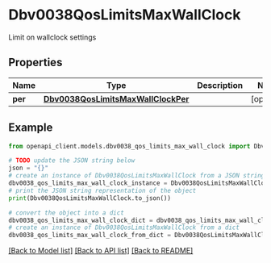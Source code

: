 # Dbv0038QosLimitsMaxWallClock

Limit on wallclock settings

## Properties

Name | Type | Description | Notes
------------ | ------------- | ------------- | -------------
**per** | [**Dbv0038QosLimitsMaxWallClockPer**](Dbv0038QosLimitsMaxWallClockPer.md) |  | [optional] 

## Example

```python
from openapi_client.models.dbv0038_qos_limits_max_wall_clock import Dbv0038QosLimitsMaxWallClock

# TODO update the JSON string below
json = "{}"
# create an instance of Dbv0038QosLimitsMaxWallClock from a JSON string
dbv0038_qos_limits_max_wall_clock_instance = Dbv0038QosLimitsMaxWallClock.from_json(json)
# print the JSON string representation of the object
print(Dbv0038QosLimitsMaxWallClock.to_json())

# convert the object into a dict
dbv0038_qos_limits_max_wall_clock_dict = dbv0038_qos_limits_max_wall_clock_instance.to_dict()
# create an instance of Dbv0038QosLimitsMaxWallClock from a dict
dbv0038_qos_limits_max_wall_clock_from_dict = Dbv0038QosLimitsMaxWallClock.from_dict(dbv0038_qos_limits_max_wall_clock_dict)
```
[[Back to Model list]](../README.md#documentation-for-models) [[Back to API list]](../README.md#documentation-for-api-endpoints) [[Back to README]](../README.md)


